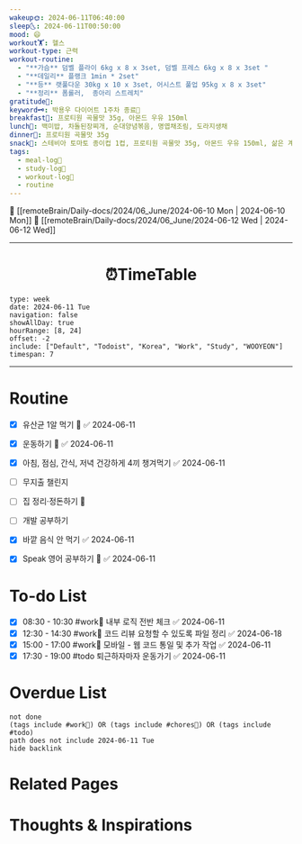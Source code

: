 ```yaml
---
wakeup🌞: 2024-06-11T06:40:00
sleep🌜: 2024-06-11T00:50:00
mood: 😄
workout🏋️: 헬스
workout-type: 근력
workout-routine:
  - "**가슴** 덤벨 플라이 6kg x 8 x 3set, 덤벨 프레스 6kg x 8 x 3set "
  - "**데일리** 플랭크 1min * 2set"
  - "**등** 랫풀다운 30kg x 10 x 3set, 어시스트 풀업 95kg x 8 x 3set"
  - "**정리** 폼롤러,  종아리 스트레치"
gratitude🙏: 
keyword🗝️: 박용우 다이어트 1주차 종료🎉
breakfast🍳: 프로티원 곡물맛 35g, 아몬드 우유 150ml
lunch🍚: 백미밥, 차돌된장찌개, 순대양념볶음, 명엽채조림, 도라지생채
dinner🥗: 프로티원 곡물맛 35g
snack🍬: 스테비아 토마토 종이컵 1컵, 프로티원 곡물맛 35g, 아몬드 우유 150ml, 삶은 계란, 슬라이스 치즈 1장
tags:
  - meal-log📝
  - study-log📓
  - workout-log💪
  - routine
---
```


🔺 [[remoteBrain/Daily-docs/2024/06_June/2024-06-10 Mon | 2024-06-10 Mon]]
🔻 [[remoteBrain/Daily-docs/2024/06_June/2024-06-12 Wed | 2024-06-12 Wed]]
___
<h1> <center>⏰TimeTable </center> </h1>

```gEvent
type: week
date: 2024-06-11 Tue
navigation: false
showAllDay: true
hourRange: [8, 24]
offset: -2
include: ["Default", "Todoist", "Korea", "Work", "Study", "WOOYEON"]
timespan: 7
```

--- 


# Routine 

- [x] 유산균 1알 먹기 🔼 ✅ 2024-06-11
- [x] 운동하기 🔼 ✅ 2024-06-11
- [x] 아침, 점심, 간식, 저녁 건강하게 4끼 챙겨먹기 ✅ 2024-06-11
- [ ] 무지출 챌린지 
- [ ] 집 정리·정돈하기 🔼
- [ ] 개발 공부하기
- [x] 바깥 음식 안 먹기 ✅ 2024-06-11
- [x] Speak 영어 공부하기 🔼 ✅ 2024-06-11


# To-do List

- [x] 08:30 - 10:30 #work💼 내부 로직 전반 체크 ✅ 2024-06-11
- [x] 12:30 - 14:30 #work💼 코드 리뷰 요청할 수 있도록 파일 정리 ✅ 2024-06-18
- [x] 15:00 - 17:00 #work💼 모바일 - 웹 코드 통일 및 추가 작업 ✅ 2024-06-11
- [x] 17:30 - 19:00 #todo 퇴근하자마자 운동가기 ✅ 2024-06-11
# Overdue List
```tasks
not done
(tags include #work💼) OR (tags include #chores🧺) OR (tags include #todo)
path does not include 2024-06-11 Tue
hide backlink
```

# Related Pages



# Thoughts & Inspirations

